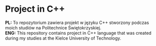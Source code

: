 # Project in C++
<b>PL:</b> To repozytorium zawiera projekt w języku C++ stworzony podczas moich studiów na Politechnice Świętokrzyskiej.<br/> 
<b>ENG:</b> This repository contains project in C++ language that was created during my studies at the Kielce University of Technology.
